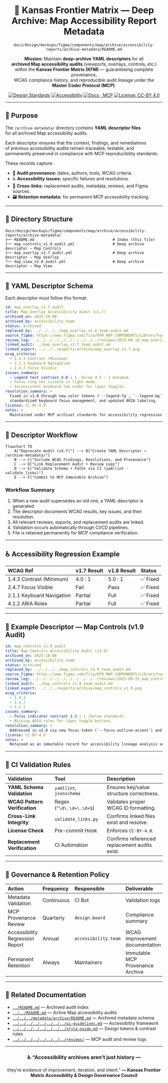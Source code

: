 <div align="center">

# 🧾 Kansas Frontier Matrix — Deep Archive: Map Accessibility Report Metadata  
`docs/design/mockups/figma/components/map/archive/accessibility-reports/archive-metadata/README.md`

**Mission:** Maintain **deep-archive YAML descriptors** for all  
**archived Map accessibility audits** (viewports, overlays, controls, etc.)  
within the **Kansas Frontier Matrix (KFM)** — guaranteeing complete provenance,  
WCAG compliance history, and reproducible audit lineage under the  
**Master Coder Protocol (MCP)**.

[![Design Standards](https://img.shields.io/badge/Design-Human%20Centered-orange)](../../../../../../../../../../)
[![Accessibility](https://img.shields.io/badge/Accessibility-WCAG%202.1%20AA-yellow)](../../../../../../../../../../)
[![Docs · MCP](https://img.shields.io/badge/Docs-MCP-blue)](../../../../../../../../../../../)
[![License: CC-BY 4.0](https://img.shields.io/badge/License-CC--BY%204.0-green)](../../../../../../../../../../../../../LICENSE)

</div>

---

## 🎯 Purpose

The `/archive-metadata/` directory contains **YAML descriptor files**  
for all archived Map accessibility audits.  

Each descriptor ensures that the context, findings, and remediations  
of previous accessibility audits remain traceable, testable, and  
permanently preserved in compliance with MCP reproducibility standards.

These records capture:
- 🧩 **Audit provenance:** dates, authors, tools, WCAG criteria.  
- ♿ **Accessibility issues:** specific failures and resolutions.  
- 🔗 **Cross-links:** replacement audits, metadata, reviews, and Figma sources.  
- 🗃️ **Retention metadata:** for permanent MCP accessibility tracking.

---

## 🧭 Directory Structure

```text
docs/design/mockups/figma/components/map/archive/accessibility-reports/archive-metadata/
├── README.md                                   # Index (this file)
├── map_controls_v1.9_audit.yml                 # Deep archive descriptor — Map Controls
├── map_overlay_v1.7_audit.yml                  # Deep archive descriptor — Map Overlay
└── map_view_v2.0_audit.yml                     # Deep archive descriptor — Map View
````

---

## 🧩 YAML Descriptor Schema

Each descriptor must follow this format:

```yaml
id: map_overlay_v1.7_audit
title: Map Overlay Accessibility Audit (v1.7)
archived_on: 2025-10-08
archived_by: accessibility.team
status: archived
replaced_by: ../../../../map_overlay_v1.8_team_audit.md
source_figma: https://www.figma.com/file/KFM_MAP_COMPONENTS/Library?node-id=480%3A520
review_log: ../../../../../../../../../../reviews/2025-09-18_map_overlay_v1.7.md
linked_audit: ../map_overlay_v1.7_team_audit.md
linked_export: ../../../exports/archive/map_overlay_v1.7.png
wcag_criteria:
  - 1.4.3 Contrast (Minimum)
  - 2.1.1 Keyboard Navigation
  - 2.4.7 Focus Visible
issues_summary:
  - Legend text contrast 4.0 : 1, below 4.5 : 1 minimum.
  - Focus ring not visible in light mode.
  - Inconsistent keyboard tab order for layer toggles.
resolution_summary: >
  Fixed in v1.8 through new color tokens (`--legend-fg`, `--legend-bg`),
  standardized keyboard focus management, and updated ARIA labeling.
license: CC-BY-4.0
notes: >
  Maintained under MCP archival standards for accessibility regression and lineage tracking.
```

---

## 🧮 Descriptor Workflow

```mermaid
flowchart TD
    A["Deprecate Audit (vX.Y)"] --> B["Create YAML Descriptor → /archive-metadata/"]
    B --> C["Include WCAG Findings, Resolutions, and Provenance"]
    C --> D["Link Replacement Audit + Review Logs"]
    D --> E["Validate Schema + Paths via CI (yamllint · validate_links)"]
    E --> F["Commit to MCP Immutable Archive"]
```

<!-- END OF MERMAID -->

### Workflow Summary

1. When a new audit supersedes an old one, a YAML descriptor is generated.
2. The descriptor documents WCAG results, key issues, and their resolution.
3. All relevant reviews, exports, and replacement audits are linked.
4. Validation occurs automatically through CI/CD pipelines.
5. File is retained permanently for MCP compliance verification.

---

## ♿ Accessibility Regression Example

| WCAG Ref                  | v1.7 Result | v1.8 Result | Status  |
| :------------------------ | :---------- | :---------- | :------ |
| 1.4.3 Contrast (Minimum)  | 4.0 : 1     | 5.0 : 1     | ✅ Fixed |
| 2.4.7 Focus Visible       | Fail        | Pass        | ✅ Fixed |
| 2.1.1 Keyboard Navigation | Partial     | Full        | ✅ Fixed |
| 4.1.2 ARIA Roles          | Partial     | Full        | ✅ Fixed |

---

## 🧩 Example Descriptor — Map Controls (v1.9 Audit)

```yaml
id: map_controls_v1.9_audit
title: Map Controls Accessibility Audit (v1.9)
archived_on: 2025-10-08
archived_by: accessibility.team
status: archived
replaced_by: ../../../../map_controls_v2.0_team_audit.md
source_figma: https://www.figma.com/file/KFM_MAP_COMPONENTS/Library?node-id=350%3A400
review_log: ../../../../../../../../../../reviews/2025-09-25_map_controls_v1.9.md
linked_audit: ../map_controls_v1.9_team_audit.md
linked_export: ../../../exports/archive/map_controls_v1.9.png
wcag_criteria:
  - 1.4.3
  - 2.4.7
  - 2.1.1
issues_summary:
  - Focus indicator contrast 2.3 : 1 (below standard).
  - Missing ARIA roles for layer toggle buttons.
resolution_summary: >
  Addressed in v2.0 via new focus token (`--focus-outline-accent`) and proper ARIA roles.
license: CC-BY-4.0
notes: >
  Retained as an immutable record for accessibility lineage analysis under MCP review.
```

---

## 🧾 CI Validation Rules

| Validation                    | Tool                     | Description                                   |
| :---------------------------- | :----------------------- | :-------------------------------------------- |
| **YAML Schema Validation**    | `yamllint`, `jsonschema` | Ensures key/value structure correctness.      |
| **WCAG Pattern Verification** | Regex (`^\d\.\d+\.\d+$`) | Validates proper WCAG ID formatting.          |
| **Cross-Link Integrity**      | `validate_links.py`      | Confirms linked files exist and resolve.      |
| **License Check**             | Pre-commit Hook          | Enforces `CC-BY-4.0`.                         |
| **Replacement Verification**  | CI Automation            | Confirms referenced replacement audits exist. |

---

## 🧠 Governance & Retention Policy

| Action                          | Frequency  | Responsible          | Deliverable                      |
| :------------------------------ | :--------- | :------------------- | :------------------------------- |
| Metadata Validation             | Continuous | CI Bot               | Validation logs                  |
| MCP Provenance Review           | Quarterly  | `design.board`       | Compliance summary               |
| Accessibility Regression Report | Annual     | `accessibility.team` | WCAG improvement documentation   |
| Permanent Retention             | Always     | Maintainers          | Immutable MCP Provenance Archive |

---

## 🧩 Related Documentation

* [`../README.md`](../README.md) — Archived audit index
* [`../../README.md`](../../README.md) — Active Map accessibility audits
* [`../../../metadata/archive/README.md`](../../../metadata/archive/README.md) — Archived metadata schema
* [`../../../../../../../../ui-guidelines.md`](../../../../../../../../ui-guidelines.md) — Accessibility framework
* [`../../../../../../../../style-guide.md`](../../../../../../../../style-guide.md) — Design tokens & contrast rules
* [`../../../../../../../../reviews/`](../../../../../../../../reviews/) — MCP audit and review logs

---

<div align="center">

### ♿ “Accessibility archives aren’t just history —

they’re evidence of improvement, iteration, and intent.”
**— Kansas Frontier Matrix Accessibility & Design Governance Council**

</div>

